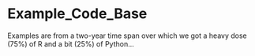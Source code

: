 # Example_Code_Base
Examples are from a two-year time span over which we got a heavy dose (75%) of R and a bit (25%) of Python...
